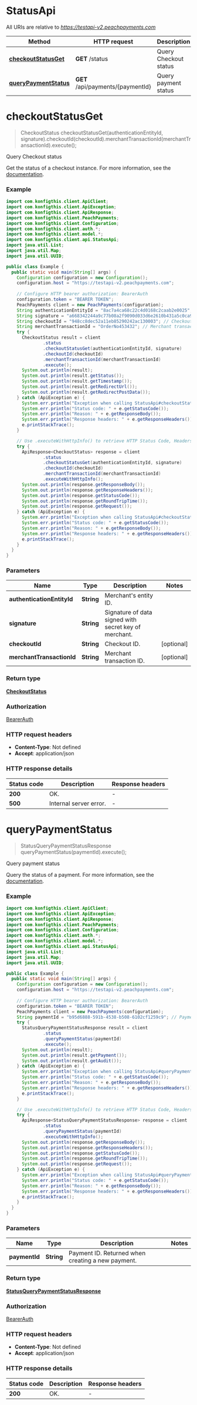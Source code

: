 # StatusApi

All URIs are relative to *https://testapi-v2.peachpayments.com*

| Method | HTTP request | Description |
|------------- | ------------- | -------------|
| [**checkoutStatusGet**](StatusApi.md#checkoutStatusGet) | **GET** /status | Query Checkout status |
| [**queryPaymentStatus**](StatusApi.md#queryPaymentStatus) | **GET** /api/payments/{paymentId} | Query payment status |


<a name="checkoutStatusGet"></a>
# **checkoutStatusGet**
> CheckoutStatus checkoutStatusGet(authenticationEntityId, signature).checkoutId(checkoutId).merchantTransactionId(merchantTransactionId).execute();

Query Checkout status

Get the status of a checkout instance.  For more information, see the [documentation](https://developer.peachpayments.com/docs/checkout-payment-status). 

### Example
```java
import com.konfigthis.client.ApiClient;
import com.konfigthis.client.ApiException;
import com.konfigthis.client.ApiResponse;
import com.konfigthis.client.PeachPayments;
import com.konfigthis.client.Configuration;
import com.konfigthis.client.auth.*;
import com.konfigthis.client.model.*;
import com.konfigthis.client.api.StatusApi;
import java.util.List;
import java.util.Map;
import java.util.UUID;

public class Example {
  public static void main(String[] args) {
    Configuration configuration = new Configuration();
    configuration.host = "https://testapi-v2.peachpayments.com";
    
    // Configure HTTP bearer authorization: BearerAuth
    configuration.token = "BEARER TOKEN";
    PeachPayments client = new PeachPayments(configuration);
    String authenticationEntityId = "8ac7a4ca68c22c4d0168c2caab2e0025"; // Merchant's entity ID.
    String signature = "a668342244a9c77b08a2f9090d033d6e2610b431a5c0ca975f32035ed06164f4"; // Signature of data signed with secret key of merchant.
    String checkoutId = "948cc8dec52a11eb85290242ac130003"; // Checkout ID.
    String merchantTransactionId = "OrderNo453432"; // Merchant transaction ID.
    try {
      CheckoutStatus result = client
              .status
              .checkoutStatusGet(authenticationEntityId, signature)
              .checkoutId(checkoutId)
              .merchantTransactionId(merchantTransactionId)
              .execute();
      System.out.println(result);
      System.out.println(result.getStatus());
      System.out.println(result.getTimestamp());
      System.out.println(result.getRedirectUrl());
      System.out.println(result.getRedirectPostData());
    } catch (ApiException e) {
      System.err.println("Exception when calling StatusApi#checkoutStatusGet");
      System.err.println("Status code: " + e.getStatusCode());
      System.err.println("Reason: " + e.getResponseBody());
      System.err.println("Response headers: " + e.getResponseHeaders());
      e.printStackTrace();
    }

    // Use .executeWithHttpInfo() to retrieve HTTP Status Code, Headers and Request
    try {
      ApiResponse<CheckoutStatus> response = client
              .status
              .checkoutStatusGet(authenticationEntityId, signature)
              .checkoutId(checkoutId)
              .merchantTransactionId(merchantTransactionId)
              .executeWithHttpInfo();
      System.out.println(response.getResponseBody());
      System.out.println(response.getResponseHeaders());
      System.out.println(response.getStatusCode());
      System.out.println(response.getRoundTripTime());
      System.out.println(response.getRequest());
    } catch (ApiException e) {
      System.err.println("Exception when calling StatusApi#checkoutStatusGet");
      System.err.println("Status code: " + e.getStatusCode());
      System.err.println("Reason: " + e.getResponseBody());
      System.err.println("Response headers: " + e.getResponseHeaders());
      e.printStackTrace();
    }
  }
}

```

### Parameters

| Name | Type | Description  | Notes |
|------------- | ------------- | ------------- | -------------|
| **authenticationEntityId** | **String**| Merchant&#39;s entity ID. | |
| **signature** | **String**| Signature of data signed with secret key of merchant. | |
| **checkoutId** | **String**| Checkout ID. | [optional] |
| **merchantTransactionId** | **String**| Merchant transaction ID. | [optional] |

### Return type

[**CheckoutStatus**](CheckoutStatus.md)

### Authorization

[BearerAuth](../README.md#BearerAuth)

### HTTP request headers

 - **Content-Type**: Not defined
 - **Accept**: application/json

### HTTP response details
| Status code | Description | Response headers |
|-------------|-------------|------------------|
| **200** | OK. |  -  |
| **500** | Internal server error. |  -  |

<a name="queryPaymentStatus"></a>
# **queryPaymentStatus**
> StatusQueryPaymentStatusResponse queryPaymentStatus(paymentId).execute();

Query payment status

Query the status of a payment.  For more information, see the [documentation](https://developer.peachpayments.com/docs/query-payment). 

### Example
```java
import com.konfigthis.client.ApiClient;
import com.konfigthis.client.ApiException;
import com.konfigthis.client.ApiResponse;
import com.konfigthis.client.PeachPayments;
import com.konfigthis.client.Configuration;
import com.konfigthis.client.auth.*;
import com.konfigthis.client.model.*;
import com.konfigthis.client.api.StatusApi;
import java.util.List;
import java.util.Map;
import java.util.UUID;

public class Example {
  public static void main(String[] args) {
    Configuration configuration = new Configuration();
    configuration.host = "https://testapi-v2.peachpayments.com";
    
    // Configure HTTP bearer authorization: BearerAuth
    configuration.token = "BEARER TOKEN";
    PeachPayments client = new PeachPayments(configuration);
    String paymentId = "b95d6888-591b-4538-b508-6102cf1259c9"; // Payment ID. Returned when creating a new payment.
    try {
      StatusQueryPaymentStatusResponse result = client
              .status
              .queryPaymentStatus(paymentId)
              .execute();
      System.out.println(result);
      System.out.println(result.getPayment());
      System.out.println(result.getAudit());
    } catch (ApiException e) {
      System.err.println("Exception when calling StatusApi#queryPaymentStatus");
      System.err.println("Status code: " + e.getStatusCode());
      System.err.println("Reason: " + e.getResponseBody());
      System.err.println("Response headers: " + e.getResponseHeaders());
      e.printStackTrace();
    }

    // Use .executeWithHttpInfo() to retrieve HTTP Status Code, Headers and Request
    try {
      ApiResponse<StatusQueryPaymentStatusResponse> response = client
              .status
              .queryPaymentStatus(paymentId)
              .executeWithHttpInfo();
      System.out.println(response.getResponseBody());
      System.out.println(response.getResponseHeaders());
      System.out.println(response.getStatusCode());
      System.out.println(response.getRoundTripTime());
      System.out.println(response.getRequest());
    } catch (ApiException e) {
      System.err.println("Exception when calling StatusApi#queryPaymentStatus");
      System.err.println("Status code: " + e.getStatusCode());
      System.err.println("Reason: " + e.getResponseBody());
      System.err.println("Response headers: " + e.getResponseHeaders());
      e.printStackTrace();
    }
  }
}

```

### Parameters

| Name | Type | Description  | Notes |
|------------- | ------------- | ------------- | -------------|
| **paymentId** | **String**| Payment ID. Returned when creating a new payment. | |

### Return type

[**StatusQueryPaymentStatusResponse**](StatusQueryPaymentStatusResponse.md)

### Authorization

[BearerAuth](../README.md#BearerAuth)

### HTTP request headers

 - **Content-Type**: Not defined
 - **Accept**: application/json

### HTTP response details
| Status code | Description | Response headers |
|-------------|-------------|------------------|
| **200** | OK. |  -  |

